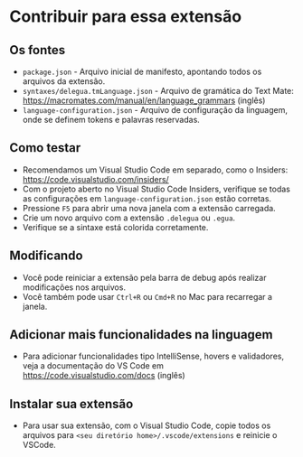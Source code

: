 # Contribuir para essa extensão

## Os fontes

* `package.json` - Arquivo inicial de manifesto, apontando todos os arquivos da extensão.
* `syntaxes/delegua.tmLanguage.json` - Arquivo de gramática do Text Mate: https://macromates.com/manual/en/language_grammars (inglês)
* `language-configuration.json` - Arquivo de configuração da linguagem, onde se definem tokens e palavras reservadas.

## Como testar

* Recomendamos um Visual Studio Code em separado, como o Insiders: https://code.visualstudio.com/insiders/
* Com o projeto aberto no Visual Studio Code Insiders, verifique se todas as configurações em `language-configuration.json` estão corretas.
* Pressione `F5` para abrir uma nova janela com a extensão carregada.
* Crie um novo arquivo com a extensão `.delegua` ou `.egua`.
* Verifique se a sintaxe está colorida corretamente.

## Modificando

* Você pode reiniciar a extensão pela barra de debug após realizar modificações nos arquivos.
* Você também pode usar `Ctrl+R` ou `Cmd+R` no Mac para recarregar a janela.

## Adicionar mais funcionalidades na linguagem

* Para adicionar funcionalidades tipo IntelliSense, hovers e validadores, veja a documentação do VS Code em https://code.visualstudio.com/docs (inglês)

## Instalar sua extensão

* Para usar sua extensão, com o Visual Studio Code, copie todos os arquivos para `<seu diretório home>/.vscode/extensions` e reinicie o VSCode.
